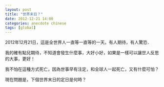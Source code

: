 ```yaml
---
layout: post
title: "世界末日？"
date: 2012-12-21 14:00
categories: anecdote chinese
tags: [global]
---
```


2012年12月21日，這是全世界人一直等一直等的一天。有人期待，有人驚恐．

我的確有點兒期待，不知道會發生什麼事，大好小好，如果是一樣可以讓世人反思的大事，更好！

我不怕在這種方式死亡，因為世事早有注定，和全球人一起死亡，又有什麼可怕？

現在問題是，下個世界末日的定日是何時？